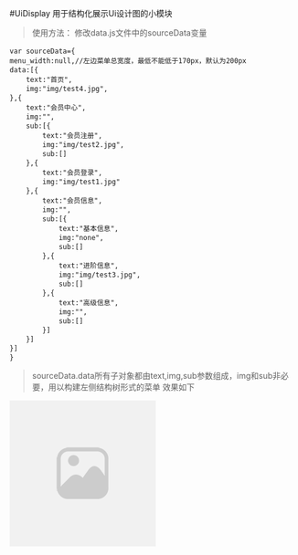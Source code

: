 #UiDisplay
用于结构化展示Ui设计图的小模块


> 使用方法：
> 修改data.js文件中的sourceData变量

    var sourceData={
	menu_width:null,//左边菜单总宽度，最低不能低于170px，默认为200px
	data:[{
		text:"首页",
		img:"img/test4.jpg",
	},{
		text:"会员中心",
		img:"",
		sub:[{
			text:"会员注册",
			img:"img/test2.jpg",
			sub:[]
		},{
			text:"会员登录",
			img:"img/test1.jpg"
		},{
			text:"会员信息",
			img:"",
			sub:[{
				text:"基本信息",
				img:"none",
		        sub:[]
			},{
				text:"进阶信息",
				img:"img/test3.jpg",
		        sub:[]
			},{
				text:"高级信息",
				img:"",
				sub:[]
			}]
		}]
	}]
	}
> sourceData.data所有子对象都由text,img,sub参数组成，img和sub非必要，用以构建左侧结构树形式的菜单
> 效果如下

![效果图](https://raw.githubusercontent.com/Monkey04/UiDisplay/master/img/placeholder.png)
